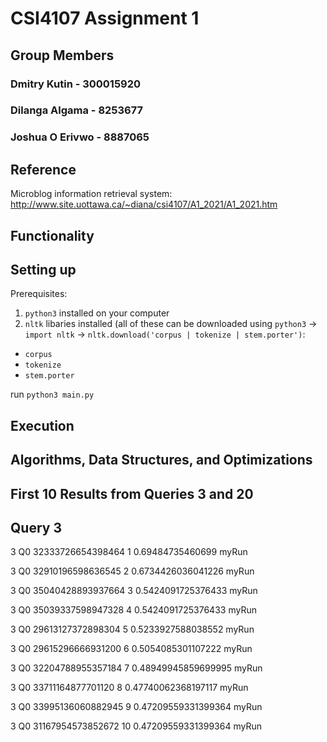 # CSI4107 Assignment 1

## Group Members

### Dmitry Kutin - 300015920
### Dilanga Algama - 8253677
### Joshua O Erivwo - 8887065

## Reference

Microblog information retrieval system: http://www.site.uottawa.ca/~diana/csi4107/A1_2021/A1_2021.htm

## Functionality

## Setting up

Prerequisites: 
1. `python3` installed on your computer
2. `nltk` libaries installed (all of these can be downloaded using `python3` -> `import nltk` -> `nltk.download('corpus | tokenize | stem.porter')`: 
  * `corpus`
  * `tokenize`
  * `stem.porter`

run `python3 main.py`

## Execution

## Algorithms, Data Structures, and Optimizations 

## First 10 Results from Queries 3 and 20
## Query 3
 3         Q0  32333726654398464  1     0.69484735460699       myRun 
 
 3         Q0  32910196598636545  2     0.6734426036041226     myRun 
 
 3         Q0  35040428893937664  3     0.5424091725376433     myRun 
 
 3         Q0  35039337598947328  4     0.5424091725376433     myRun
 
 3         Q0  29613127372898304  5     0.5233927588038552     myRun 
 
 3         Q0  29615296666931200  6     0.5054085301107222     myRun 
 
 3         Q0  32204788955357184  7     0.48949945859699995    myRun 
 
 3         Q0  33711164877701120  8     0.47740062368197117    myRun 
 
 3         Q0  33995136060882945  9     0.47209559331399364    myRun 
 
 3         Q0  31167954573852672  10    0.47209559331399364    myRun 
 
